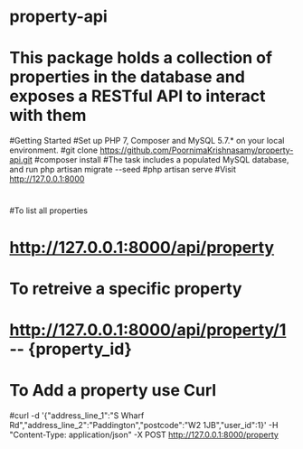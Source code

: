 # property-api
# This package holds a collection of properties in the database and exposes a RESTful API to interact with them
#Getting Started
#Set up PHP 7, Composer and MySQL 5.7.* on your local environment.
#git clone https://github.com/PoornimaKrishnasamy/property-api.git
#composer install
#The task includes a populated MySQL database, and run php artisan migrate --seed
#php artisan serve
#Visit http://127.0.0.1:8000
#
#
#To list all properties
# http://127.0.0.1:8000/api/property
# To retreive a specific property
# http://127.0.0.1:8000/api/property/1  -- {property_id}
# To Add a property use Curl 
#curl -d '{"address_line_1":"S Wharf Rd","address_line_2":"Paddington","postcode":"W2 1JB","user_id":1}' -H "Content-Type: application/json" -X POST http://127.0.0.1:8000/property
#
#
#
#
#
#
#
#
#

